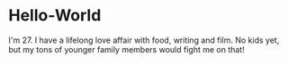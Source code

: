 # Hello-World

I'm 27. I have a lifelong love affair with food, writing and film. No kids yet, but my tons of younger family members would fight me on that!

